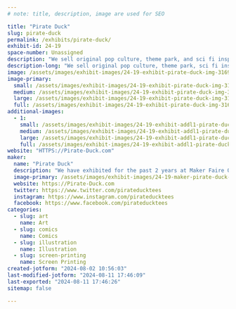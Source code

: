 ```yaml
---
# note: title, description, image are used for SEO

title: "Pirate Duck"
slug: pirate-duck
permalink: /exhibits/pirate-duck/
exhibit-id: 24-19
space-number: Unassigned
description: "We sell original pop culture, theme park, and sci fi inspired designs that are fun and unique."
description-long: "We sell original pop culture, theme park, sci fi inspired design. These designs are fun and unique and are sure to bring out your inner child or sense of humor. We also offer custom apparel. You can choose from ready made designs and combine them your favorite garnet color. "
image: /assets/images/exhibit-images/24-19-exhibit-pirate-duck-img-3169-large.jpeg
image-primary: 
  small: /assets/images/exhibit-images/24-19-exhibit-pirate-duck-img-3169-small.jpeg
  medium: /assets/images/exhibit-images/24-19-exhibit-pirate-duck-img-3169-medium.jpeg
  large: /assets/images/exhibit-images/24-19-exhibit-pirate-duck-img-3169-large.jpeg
  full: /assets/images/exhibit-images/24-19-exhibit-pirate-duck-img-3169-full.jpeg
additional-images: 
  - 1:
    small: /assets/images/exhibit-images/24-19-exhibit-addl1-pirate-duck-img-3166-small.jpeg
    medium: /assets/images/exhibit-images/24-19-exhibit-addl1-pirate-duck-img-3166-medium.jpeg
    large: /assets/images/exhibit-images/24-19-exhibit-addl1-pirate-duck-img-3166-large.jpeg
    full: /assets/images/exhibit-images/24-19-exhibit-addl1-pirate-duck-img-3166-full.jpeg
website: "HTTPS://Pirate-Duck.com"
maker: 
  name: "Pirate Duck"
  description: "We have exhibited for the past 2 years at Maker Faire Orlando. We sell pop culture tees as well as create your own garments for our various designs. This allows people to choose their favorite design and garment colors and combine the both together."
  image-primary: /assets/images/exhibit-images/24-19-maker-pirate-duck-b9c48436-fb94-48b5-94ee-6fb0cbaf0d97-medium.jpeg
  website: https://Pirate-Duck.com
  twitter: https://www.twitter.com/pirateducktees
  instagram: https://www.instagram.com/pirateducktees
  facebook: https://www.facebook.com/pirateducktees
categories: 
  - slug: art
    name: Art
  - slug: comics
    name: Comics
  - slug: illustration
    name: Illustration
  - slug: screen-printing
    name: Screen Printing
created-jotform: "2024-08-02 10:56:03"
last-modified-jotform: "2024-08-11 17:46:09"
last-exported: "2024-08-11 17:46:26"
sitemap: false

---
```

